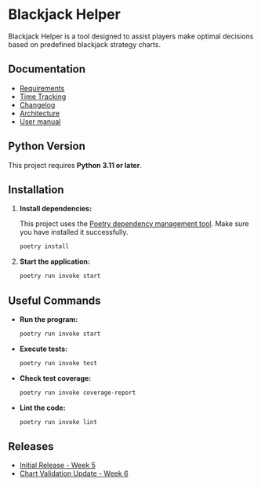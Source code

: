 # Blackjack Helper

Blackjack Helper is a tool designed to assist players make optimal decisions based on predefined blackjack strategy charts.

## Documentation

- [Requirements](documentation/requirements.md)
- [Time Tracking](documentation/timetracking.md)
- [Changelog](documentation/changelog.md)
- [Architecture](documentation/architecture.md)
- [User manual](documentation/usermanual.md)

## Python Version

This project requires **Python 3.11 or later**.

## Installation

1. **Install dependencies:**

   This project uses the [Poetry dependency management tool](https://python-poetry.org/docs/#installation). Make sure you have installed it successfully.

   ```sh
   poetry install
   ```

2. **Start the application:**
   ```sh
   poetry run invoke start
   ```

## Useful Commands

- **Run the program:**
  ```sh
  poetry run invoke start
  ```
- **Execute tests:**

  ```sh
  poetry run invoke test
  ```

- **Check test coverage:**

  ```sh
  poetry run invoke coverage-report
  ```

- **Lint the code:**
  ```sh
  poetry run invoke lint
  ```

## Releases

- [Initial Release - Week 5](https://github.com/MarkusWahlman/blackjackHelper-Aht/releases/tag/viikko5)
- [Chart Validation Update - Week 6](https://github.com/MarkusWahlman/blackjackHelper-Aht/releases/tag/viikko6)
